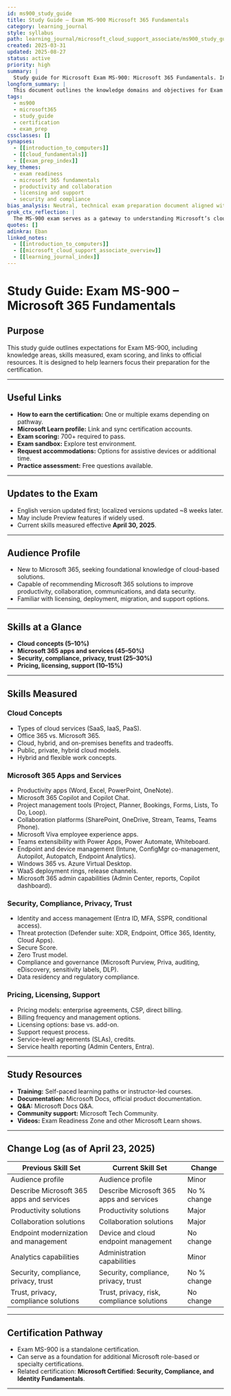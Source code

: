 ```yaml
---
id: ms900_study_guide
title: Study Guide – Exam MS-900 Microsoft 365 Fundamentals
category: learning_journal
style: syllabus
path: learning_journal/microsoft_cloud_support_associate/ms900_study_guide
created: 2025-03-31
updated: 2025-08-27
status: active
priority: high
summary: |
  Study guide for Microsoft Exam MS-900: Microsoft 365 Fundamentals. Includes purpose, skills measured, exam resources, scoring, audience profile, and a change log of skill updates.
longform_summary: |
  This document outlines the knowledge domains and objectives for Exam MS-900: Microsoft 365 Fundamentals. It summarizes exam purpose, skills measured, expected audience, scoring details, and resource links. It also captures the exam structure, including cloud concepts, Microsoft 365 apps and services, security/compliance, pricing/licensing, and support. Updates to the exam effective April 30, 2025 are noted, alongside a change log comparing previous and current objectives. The guide prepares learners for foundational understanding of Microsoft 365 solutions in productivity, collaboration, endpoint management, licensing, and compliance.
tags:
  - ms900
  - microsoft365
  - study_guide
  - certification
  - exam_prep
cssclasses: []
synapses:
  - [[introduction_to_computers]]
  - [[cloud_fundamentals]]
  - [[exam_prep_index]]
key_themes:
  - exam readiness
  - microsoft 365 fundamentals
  - productivity and collaboration
  - licensing and support
  - security and compliance
bias_analysis: Neutral, technical exam preparation document aligned with Microsoft Learn guidance.
grok_ctx_reflection: |
  The MS-900 exam serves as a gateway to understanding Microsoft’s cloud ecosystem. It is designed for newcomers to Microsoft 365, providing baseline literacy in collaboration, productivity, endpoint management, licensing, and compliance. For the Anacostia vault, this scroll preserves not only the exam requirements but also the shifting skill priorities reflected in the April 2025 change log.
quotes: []
adinkra: Eban
linked_notes:
  - [[introduction_to_computers]]
  - [[microsoft_cloud_support_associate_overview]]
  - [[learning_journal_index]]
---
```


# Study Guide: Exam MS-900 – Microsoft 365 Fundamentals

## Purpose
This study guide outlines expectations for Exam MS-900, including knowledge areas, skills measured, exam scoring, and links to official resources. It is designed to help learners focus their preparation for the certification.

---

## Useful Links
- **How to earn the certification:** One or multiple exams depending on pathway.  
- **Microsoft Learn profile:** Link and sync certification accounts.  
- **Exam scoring:** 700+ required to pass.  
- **Exam sandbox:** Explore test environment.  
- **Request accommodations:** Options for assistive devices or additional time.  
- **Practice assessment:** Free questions available.  

---

## Updates to the Exam
- English version updated first; localized versions updated ~8 weeks later.  
- May include Preview features if widely used.  
- Current skills measured effective **April 30, 2025**.  

---

## Audience Profile
- New to Microsoft 365, seeking foundational knowledge of cloud-based solutions.  
- Capable of recommending Microsoft 365 solutions to improve productivity, collaboration, communications, and data security.  
- Familiar with licensing, deployment, migration, and support options.  

---

## Skills at a Glance
- **Cloud concepts (5–10%)**  
- **Microsoft 365 apps and services (45–50%)**  
- **Security, compliance, privacy, trust (25–30%)**  
- **Pricing, licensing, support (10–15%)**  

---

## Skills Measured

### Cloud Concepts
- Types of cloud services (SaaS, IaaS, PaaS).  
- Office 365 vs. Microsoft 365.  
- Cloud, hybrid, and on-premises benefits and tradeoffs.  
- Public, private, hybrid cloud models.  
- Hybrid and flexible work concepts.  

### Microsoft 365 Apps and Services
- Productivity apps (Word, Excel, PowerPoint, OneNote).  
- Microsoft 365 Copilot and Copilot Chat.  
- Project management tools (Project, Planner, Bookings, Forms, Lists, To Do, Loop).  
- Collaboration platforms (SharePoint, OneDrive, Stream, Teams, Teams Phone).  
- Microsoft Viva employee experience apps.  
- Teams extensibility with Power Apps, Power Automate, Whiteboard.  
- Endpoint and device management (Intune, ConfigMgr co-management, Autopilot, Autopatch, Endpoint Analytics).  
- Windows 365 vs. Azure Virtual Desktop.  
- WaaS deployment rings, release channels.  
- Microsoft 365 admin capabilities (Admin Center, reports, Copilot dashboard).  

### Security, Compliance, Privacy, Trust
- Identity and access management (Entra ID, MFA, SSPR, conditional access).  
- Threat protection (Defender suite: XDR, Endpoint, Office 365, Identity, Cloud Apps).  
- Secure Score.  
- Zero Trust model.  
- Compliance and governance (Microsoft Purview, Priva, auditing, eDiscovery, sensitivity labels, DLP).  
- Data residency and regulatory compliance.  

### Pricing, Licensing, Support
- Pricing models: enterprise agreements, CSP, direct billing.  
- Billing frequency and management options.  
- Licensing options: base vs. add-on.  
- Support request process.  
- Service-level agreements (SLAs), credits.  
- Service health reporting (Admin Centers, Entra).  

---

## Study Resources
- **Training:** Self-paced learning paths or instructor-led courses.  
- **Documentation:** Microsoft Docs, official product documentation.  
- **Q&A:** Microsoft Docs Q&A.  
- **Community support:** Microsoft Tech Community.  
- **Videos:** Exam Readiness Zone and other Microsoft Learn shows.  

---

## Change Log (as of April 23, 2025)
| Previous Skill Set | Current Skill Set | Change |
|--------------------|------------------|--------|
| Audience profile | Audience profile | Minor |
| Describe Microsoft 365 apps and services | Describe Microsoft 365 apps and services | No % change |
| Productivity solutions | Productivity solutions | Major |
| Collaboration solutions | Collaboration solutions | Major |
| Endpoint modernization and management | Device and cloud endpoint management | No change |
| Analytics capabilities | Administration capabilities | Minor |
| Security, compliance, privacy, trust | Security, compliance, privacy, trust | No % change |
| Trust, privacy, compliance solutions | Trust, privacy, risk, compliance solutions | No change |

---

## Certification Pathway
- Exam MS-900 is a standalone certification.  
- Can serve as a foundation for additional Microsoft role-based or specialty certifications.  
- Related certification: **Microsoft Certified: Security, Compliance, and Identity Fundamentals**.  

---
